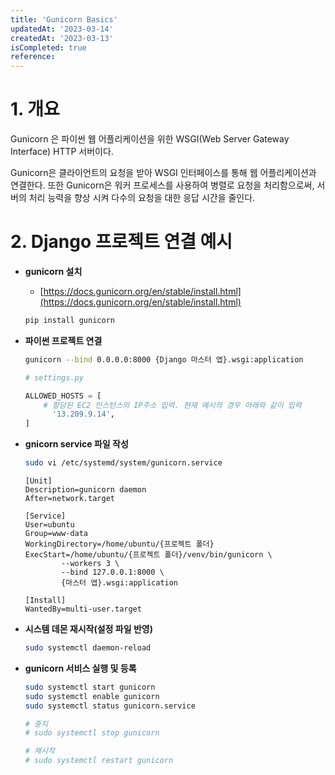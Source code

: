 ```yaml
---
title: 'Gunicorn Basics'
updatedAt: '2023-03-14'
createdAt: '2023-03-13'
isCompleted: true
reference:
---
```


# 1. 개요

Gunicorn 은 파이썬 웹 어플리케이션을 위한 WSGI(Web Server Gateway Interface) HTTP 서버이다.

Gunicorn은 클라이언트의 요청을 받아 WSGI 인터페이스를 통해 웹 어플리케이션과 연결한다. 또한 Gunicorn은 워커 프로세스를 사용하여 병렬로 요청을 처리함으로써, 서버의 처리 능력을 향상 시켜 다수의 요청을 대한 응답 시간을 줄인다.

# 2. Django 프로젝트 연결 예시

- **gunicorn 설치**

  - [https://docs.gunicorn.org/en/stable/install.html](https://docs.gunicorn.org/en/stable/install.html)

  ```bash
  pip install gunicorn
  ```

- **파이썬 프로젝트 연결**

  ```bash
  gunicorn --bind 0.0.0.0:8000 {Django 마스터 앱}.wsgi:application
  ```

  ```python
  # settings.py

  ALLOWED_HOSTS = [
      # 할당된 EC2 인스턴스의 IP주소 입력. 현재 예시의 경우 아래와 같이 입력
  		'13.209.9.14',
  ]
  ```

- **gnicorn service 파일 작성**

  ```bash
  sudo vi /etc/systemd/system/gunicorn.service
  ```

  ```
  [Unit]
  Description=gunicorn daemon
  After=network.target

  [Service]
  User=ubuntu
  Group=www-data
  WorkingDirectory=/home/ubuntu/{프로젝트 폴더}
  ExecStart=/home/ubuntu/{프로젝트 폴더}/venv/bin/gunicorn \
          --workers 3 \
          --bind 127.0.0.1:8000 \
          {마스터 앱}.wsgi:application

  [Install]
  WantedBy=multi-user.target
  ```

- **시스템 데몬 재시작(설정 파일 반영)**

  ```bash
  sudo systemctl daemon-reload
  ```

- **gunicorn 서비스 실행 및 등록**

  ```bash
  sudo systemctl start gunicorn
  sudo systemctl enable gunicorn
  sudo systemctl status gunicorn.service

  # 중지
  # sudo systemctl stop gunicorn

  # 재시작
  # sudo systemctl restart gunicorn
  ```
